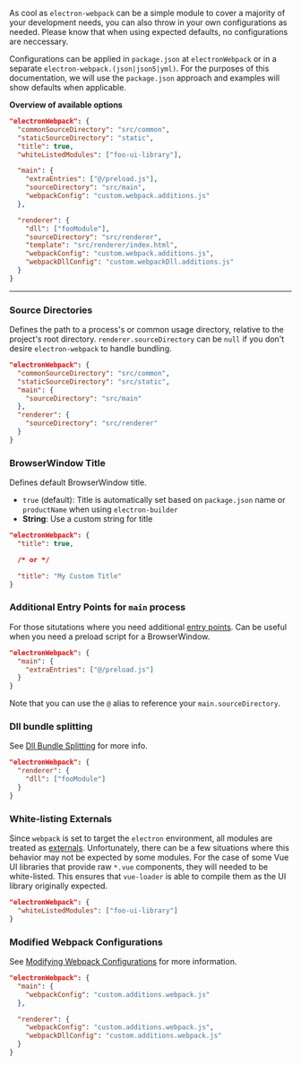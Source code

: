 As cool as `electron-webpack` can be a simple module to cover a majority of your development needs, you can also throw in your own configurations as needed. Please know that when using expected defaults, no configurations are neccessary.

Configurations can be applied in `package.json` at `electronWebpack` or in a separate `electron-webpack.(json|json5|yml)`. For the purposes of this documentation, we will use the `package.json` approach and examples will show defaults when applicable.

**Overview of available options**
```json
"electronWebpack": {
  "commonSourceDirectory": "src/common",
  "staticSourceDirectory": "static",
  "title": true,
  "whiteListedModules": ["foo-ui-library"],

  "main": {
    "extraEntries": ["@/preload.js"],
    "sourceDirectory": "src/main",
    "webpackConfig": "custom.webpack.additions.js"
  },

  "renderer": {
    "dll": ["fooModule"],
    "sourceDirectory": "src/renderer",
    "template": "src/renderer/index.html",
    "webpackConfig": "custom.webpack.additions.js",
    "webpackDllConfig": "custom.webpackDll.additions.js"
  }
}
```

---

### Source Directories

Defines the path to a process's or common usage directory, relative to the project's root directory. `renderer.sourceDirectory` can be `null` if you don't desire `electron-webpack` to handle bundling.

```json
"electronWebpack": {
  "commonSourceDirectory": "src/common",
  "staticSourceDirectory": "src/static",
  "main": {
    "sourceDirectory": "src/main"
  },
  "renderer": {
    "sourceDirectory": "src/renderer"
  }
}
```

### BrowserWindow Title

Defines default BrowserWindow title.
* `true` (default): Title is automatically set based on `package.json` name or `productName` when using `electron-builder`
* **String**: Use a custom string for title

```json
"electronWebpack": {
  "title": true,

  /* or */

  "title": "My Custom Title"
}
```

### Additional Entry Points for `main` process
For those situtations where you need additional [entry points](https://webpack.js.org/concepts/entry-points/). Can be useful when you need a preload script for a BrowserWindow.

```json
"electronWebpack": {
  "main": {
    "extraEntries": ["@/preload.js"]
  }
}
```
Note that you can use the `@` alias to reference your `main.sourceDirectory`.

### Dll bundle splitting
See [Dll Bundle Splitting](./dll-bundle-splitting.md) for more info.

```json
"electronWebpack": {
  "renderer": {
    "dll": ["fooModule"]
  }
}
```

### White-listing Externals
Since `webpack` is set to target the `electron` environment, all modules are treated as [externals](https://webpack.js.org/configuration/externals/). Unfortunately, there can be a few situations where this behavior may not be expected by some modules. For the case of some Vue UI libraries that provide raw `*.vue` components, they will needed to be white-listed. This ensures that `vue-loader` is able to compile them as the UI library originally expected.

```json
"electronWebpack": {
  "whiteListedModules": ["foo-ui-library"]
}
```

### Modified Webpack Configurations
See [Modifying Webpack Configurations](modifying-webpack-configurations.md) for more information.

```json
"electronWebpack": {
  "main": {
    "webpackConfig": "custom.additions.webpack.js"
  },

  "renderer": {
    "webpackConfig": "custom.additions.webpack.js",
    "webpackDllConfig": "custom.additions.webpack.js"
  }
}
```
